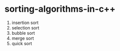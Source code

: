 # sorting-algorithms-in-c++

1. insertion sort
2. selection sort
3. bubble sort
4. merge sort
5. quick sort